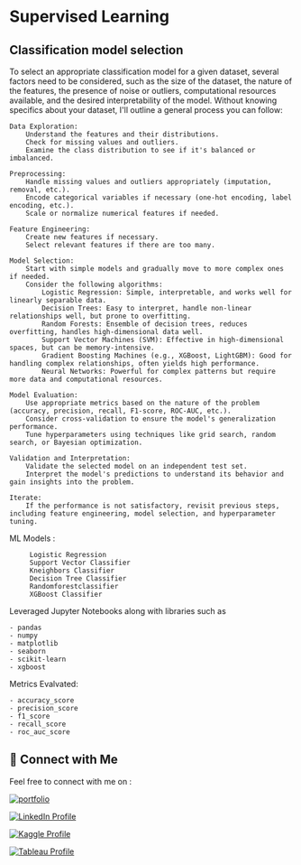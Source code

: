 # Supervised Learning 

## Classification model selection

To select an appropriate classification model for a given dataset, several factors need to be considered, such as the size of the dataset, the nature of the features, the presence of noise or outliers, computational resources available, and the desired interpretability of the model. Without knowing specifics about your dataset, I'll outline a general process you can follow:

    Data Exploration:
        Understand the features and their distributions.
        Check for missing values and outliers.
        Examine the class distribution to see if it's balanced or imbalanced.

    Preprocessing:
        Handle missing values and outliers appropriately (imputation, removal, etc.).
        Encode categorical variables if necessary (one-hot encoding, label encoding, etc.).
        Scale or normalize numerical features if needed.

    Feature Engineering:
        Create new features if necessary.
        Select relevant features if there are too many.

    Model Selection:
        Start with simple models and gradually move to more complex ones if needed.
        Consider the following algorithms:
            Logistic Regression: Simple, interpretable, and works well for linearly separable data.
            Decision Trees: Easy to interpret, handle non-linear relationships well, but prone to overfitting.
            Random Forests: Ensemble of decision trees, reduces overfitting, handles high-dimensional data well.
            Support Vector Machines (SVM): Effective in high-dimensional spaces, but can be memory-intensive.
            Gradient Boosting Machines (e.g., XGBoost, LightGBM): Good for handling complex relationships, often yields high performance.
            Neural Networks: Powerful for complex patterns but require more data and computational resources.

    Model Evaluation:
        Use appropriate metrics based on the nature of the problem (accuracy, precision, recall, F1-score, ROC-AUC, etc.).
        Consider cross-validation to ensure the model's generalization performance.
        Tune hyperparameters using techniques like grid search, random search, or Bayesian optimization.

    Validation and Interpretation:
        Validate the selected model on an independent test set.
        Interpret the model's predictions to understand its behavior and gain insights into the problem.

    Iterate:
        If the performance is not satisfactory, revisit previous steps, including feature engineering, model selection, and hyperparameter tuning.

ML Models : 
        
         Logistic Regression
         Support Vector Classifier
         Kneighbors Classifier 
         Decision Tree Classifier 
         Randomforestclassifier
         XGBoost Classifier

Leveraged Jupyter Notebooks along with libraries such as 

    - pandas
    - numpy
    - matplotlib
    - seaborn
    - scikit-learn
    - xgboost

Metrics Evalvated:

    - accuracy_score
    - precision_score
    - f1_score
    - recall_score
    - roc_auc_score









## 🔗 Connect with Me

Feel free to connect with me on :

[![portfolio](https://img.shields.io/badge/my_portfolio-000?style=for-the-badge&logo=ko-fi&logoColor=white)](https://parthebhan143.wixsite.com/datainsights)

[![LinkedIn Profile](https://img.shields.io/badge/LinkedIn_Profile-000?style=for-the-badge&logo=linkedin&logoColor=white)](https://www.linkedin.com/in/parthebhan)

[![Kaggle Profile](https://img.shields.io/badge/Kaggle_Profile-000?style=for-the-badge&logo=kaggle&logoColor=white)](https://www.kaggle.com/parthebhan)

[![Tableau Profile](https://img.shields.io/badge/Tableau_Profile-000?style=for-the-badge&logo=tableau&logoColor=white)](https://public.tableau.com/app/profile/parthebhan.pari/vizzes)


